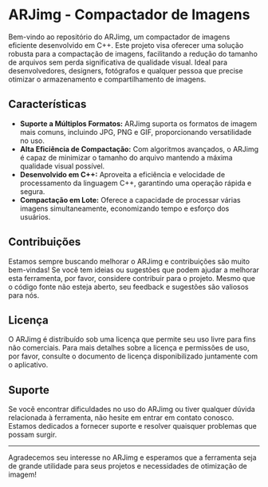 # ARJimg - Compactador de Imagens

Bem-vindo ao repositório do ARJimg, um compactador de imagens eficiente desenvolvido em C++. Este projeto visa oferecer uma solução robusta para a compactação de imagens, facilitando a redução do tamanho de arquivos sem perda significativa de qualidade visual. Ideal para desenvolvedores, designers, fotógrafos e qualquer pessoa que precise otimizar o armazenamento e compartilhamento de imagens.

## Características

- **Suporte a Múltiplos Formatos:** ARJimg suporta os formatos de imagem mais comuns, incluindo JPG, PNG e GIF, proporcionando versatilidade no uso.
- **Alta Eficiência de Compactação:** Com algoritmos avançados, o ARJimg é capaz de minimizar o tamanho do arquivo mantendo a máxima qualidade visual possível.
- **Desenvolvido em C++:** Aproveita a eficiência e velocidade de processamento da linguagem C++, garantindo uma operação rápida e segura.
- **Compactação em Lote:** Oferece a capacidade de processar várias imagens simultaneamente, economizando tempo e esforço dos usuários.

## Contribuições

Estamos sempre buscando melhorar o ARJimg e contribuições são muito bem-vindas! Se você tem ideias ou sugestões que podem ajudar a melhorar esta ferramenta, por favor, considere contribuir para o projeto. Mesmo que o código fonte não esteja aberto, seu feedback e sugestões são valiosos para nós.

## Licença

O ARJimg é distribuído sob uma licença que permite seu uso livre para fins não comerciais. Para mais detalhes sobre a licença e permissões de uso, por favor, consulte o documento de licença disponibilizado juntamente com o aplicativo.

## Suporte

Se você encontrar dificuldades no uso do ARJimg ou tiver qualquer dúvida relacionada à ferramenta, não hesite em entrar em contato conosco. Estamos dedicados a fornecer suporte e resolver quaisquer problemas que possam surgir.

---

Agradecemos seu interesse no ARJimg e esperamos que a ferramenta seja de grande utilidade para seus projetos e necessidades de otimização de imagem!
